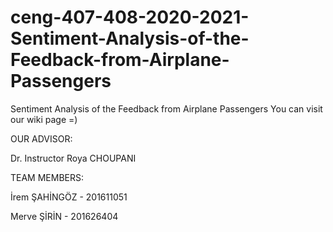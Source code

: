 # ceng-407-408-2020-2021-Sentiment-Analysis-of-the-Feedback-from-Airplane-Passengers
Sentiment Analysis of the Feedback from Airplane Passengers
You can visit our wiki page =)

OUR ADVISOR:

Dr. Instructor Roya CHOUPANI 


TEAM MEMBERS:

İrem ŞAHİNGÖZ - 201611051

Merve ŞİRİN - 201626404




